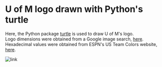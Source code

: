 # U of M logo drawn with Python's turtle

Here, the Python package [turtle](https://docs.python.org/3/library/turtle.html) is used to draw U of M's logo.<br>
Logo dimensions were obtained from a Google image search, [here](https://bit.ly/31iMQnt). <br>
Hexadecimal values were obtained from ESPN's US Team Colors website, [here](https://usteamcolors.com/university-of-michigan-colors/).

![link](https://media.giphy.com/media/XdP02oewHQUm3Zhupm/giphy.gif)